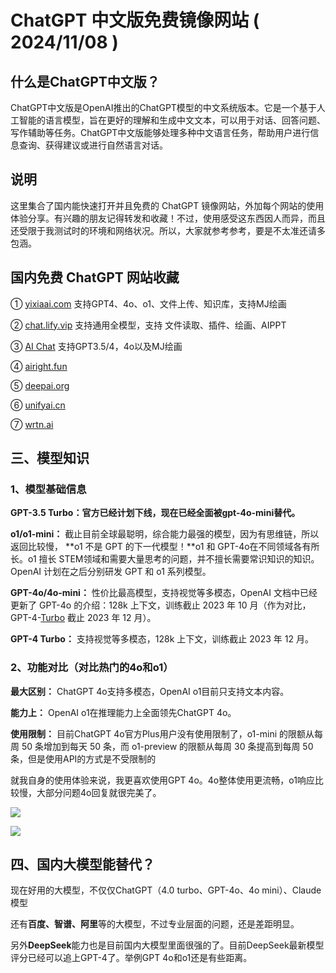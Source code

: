 # ChatGPT 中文版免费镜像网站 ( 2024/11/08 )

## 什么是ChatGPT中文版？
ChatGPT中文版是OpenAI推出的ChatGPT模型的中文系统版本。它是一个基于人工智能的语言模型，旨在更好的理解和生成中文文本，可以用于对话、回答问题、写作辅助等任务。ChatGPT中文版能够处理多种中文语言任务，帮助用户进行信息查询、获得建议或进行自然语言对话。

## 说明
这里集合了国内能快速打开并且免费的 ChatGPT 镜像网站，外加每个网站的使用体验分享。有兴趣的朋友记得转发和收藏！不过，使用感受这东西因人而异，而且还受限于我测试时的环境和网络状况。所以，大家就参考参考，要是不太准还请多包涵。

## 国内免费 ChatGPT 网站收藏

① [yixiaai.com](https://www.yixiaai.com/) 支持GPT4、4o、o1、文件上传、知识库，支持MJ绘画

② [chat.lify.vip](https://chat.lify.vip/chat) 支持通用全模型，支持 文件读取、插件、绘画、AIPPT

③ [AI Chat](https://guide1.lanjing.ai/) 支持GPT3.5/4，4o以及MJ绘画

④ [airight.fun](airight.fun)

⑤ [deepai.org](https://deepai.org/)

⑥ [unifyai.cn](https://unifyai.cn/)

⑦ [wrtn.ai](https://wrtn.ai/)

## 三、模型知识

### 1、模型基础信息

**GPT-3.5 Turbo：官方已经计划下线，现在已经全面被gpt-4o-mini替代。**

**o1/o1-mini：** 截止目前全球最聪明，综合能力最强的模型，因为有思维链，所以返回比较慢， **o1 不是 GPT 的下一代模型！**o1 和 GPT-4o在不同领域各有所长。o1 擅长 STEM领域和需要大量思考的问题，并不擅长需要常识知识的知识。OpenAI 计划在之后分别研发 GPT 和 o1 系列模型。

**GPT-4o/4o-mini：** 性价比最高模型，支持视觉等多模态，OpenAI 文档中已经更新了 GPT-4o 的介绍：128k 上下文，训练截止 2023 年 10 月（作为对比，GPT-4-[Turbo](#) 截止 2023 年 12 月）。

**GPT-4 Turbo：** 支持视觉等多模态，128k 上下文，训练截止 2023 年 12 月。


### 2、功能对比（对比热门的4o和o1）

**最大区别：** ChatGPT 4o支持多模态，OpenAI o1目前只支持文本内容。

**能力上：** OpenAI o1在推理能力上全面领先ChatGPT 4o。

**使用限制：** 目前ChatGPT 4o官方Plus用户没有使用限制了，o1-mini 的限额从每周 50 条增加到每天 50 条，而 o1-preview 的限额从每周 30 条提高到每周 50 条，但是使用API的方式是不受限制的

就我自身的使用体验来说，我更喜欢使用GPT 4o。4o整体使用更流畅，o1响应比较慢，大部分问题4o回复就很完美了。

![](https://files.mdnice.com/user/75077/185e13e3-1476-47cd-b48f-b25c8a8de552.png)

![](https://files.mdnice.com/user/75077/3ad2fdca-5f8e-4a3c-afc5-5ab388b9e0a8.png)

## 四、国内大模型能替代？

现在好用的大模型，不仅仅ChatGPT（4.0 turbo、GPT-4o、4o mini）、Claude 模型

还有**百度、智谱、阿里**等的大模型，不过专业层面的问题，还是差距明显。

另外**DeepSeek**能力也是目前国内大模型里面很强的了。目前DeepSeek最新模型评分已经可以追上GPT-4了。举例GPT 4o和o1还是有些距离。




